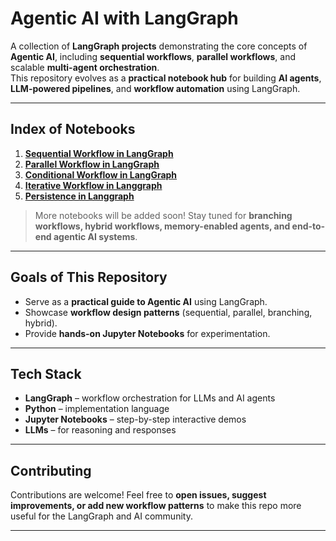 # Agentic AI with LangGraph

A collection of **LangGraph projects** demonstrating the core concepts of **Agentic AI**, including **sequential workflows**, **parallel workflows**, and scalable **multi-agent orchestration**.  
This repository evolves as a **practical notebook hub** for building **AI agents**, **LLM-powered pipelines**, and **workflow automation** using LangGraph.

---

## Index of Notebooks

1. **[Sequential Workflow in LangGraph](https://github.com/ravirch/Agentic-AI-with-LangGraph/blob/main/Notebooks/Sequential-workflows-in-Langgraph.ipynb)**  
2. **[Parallel Workflow in LangGraph](https://github.com/ravirch/Agentic-AI-with-LangGraph/blob/main/Notebooks/Parallel-Workflow-in-LangGraph.ipynb)**
3. **[Conditional Workflow in LangGraph](https://github.com/ravirch/Agentic-AI-with-LangGraph/blob/main/Notebooks/Conditional-Workflow-in-Langgraph.ipynb)**
4. **[Iterative Workflow in Langgraph](https://github.com/ravirch/Agentic-AI-with-LangGraph/blob/main/Notebooks/Iterative-Workflow-in-Langgraph.ipynb)**
5. **[Persistence in Langgraph](https://github.com/ravirch/Agentic-AI-with-LangGraph/blob/main/Notebooks/Persistence-in-Langgraph.ipynb)**

> More notebooks will be added soon! Stay tuned for **branching workflows, hybrid workflows, memory-enabled agents, and end-to-end agentic AI systems**.

---

## Goals of This Repository
- Serve as a **practical guide to Agentic AI** using LangGraph.  
- Showcase **workflow design patterns** (sequential, parallel, branching, hybrid).  
- Provide **hands-on Jupyter Notebooks** for experimentation.  

---

## Tech Stack
- **LangGraph** – workflow orchestration for LLMs and AI agents  
- **Python** – implementation language  
- **Jupyter Notebooks** – step-by-step interactive demos  
- **LLMs** – for reasoning and responses  

---

## Contributing
Contributions are welcome! Feel free to **open issues, suggest improvements, or add new workflow patterns** to make this repo more useful for the LangGraph and AI community.  

---
